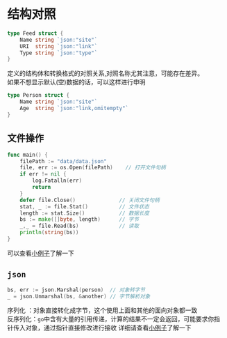 结构对照
===
```go
type Feed struct {
	Name string `json:"site"`
	URI  string `json:"link"`
	Type string `json:"type"`
}
```
定义的结构体和转换格式的对照关系,对照名称尤其注意，可能存在差异。
<br>
如果不想显示默认(空)数据的话，可以这样进行申明
```go
type Person struct {
	Name string `json:"site"`
	Age  string `json:"link,omitempty"`
}
```

文件操作
---
```go
func main() {
	filePath := "data/data.json"
	file, err := os.Open(filePath)    // 打开文件句柄
	if err != nil {
		log.Fatalln(err)
		return
	}
	defer file.Close()              // 关闭文件句柄
	stat, _ := file.Stat()          // 文件状态
	length := stat.Size()           // 数据长度
	bs := make([]byte, length)      // 字节
	_,_ = file.Read(bs)             // 读取
	println(string(bs))
}
```
可以查看[小例子](./../note/learn_file.go)了解一下

``json``
---
```go
bs, err := json.Marshal(person)  // 对象转字节
_ = json.Unmarshal(bs, &another) // 字节解析对象
```
序列化  ：对象直接转化成字节，这个使用上面和其他的面向对象都一致<br>
反序列化：``go``中含有大量的引用传递，计算的结果不一定会返回，可能要求你指针传入对象，通过指针直接修改进行接收
详细请查看[小例子](./../note/learn_json.go)了解一下